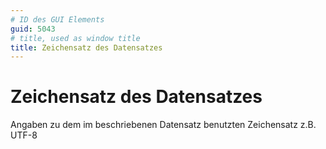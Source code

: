 ```yaml
---
# ID des GUI Elements
guid: 5043
# title, used as window title
title: Zeichensatz des Datensatzes
---
```


# Zeichensatz des Datensatzes

Angaben zu dem im beschriebenen Datensatz benutzten Zeichensatz z.B. UTF-8

